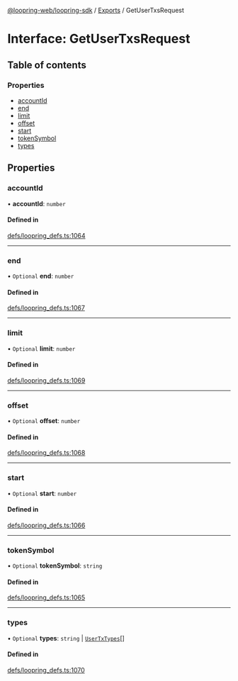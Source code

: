 [@loopring-web/loopring-sdk](../README.md) / [Exports](../modules.md) / GetUserTxsRequest

# Interface: GetUserTxsRequest

## Table of contents

### Properties

- [accountId](GetUserTxsRequest.md#accountid)
- [end](GetUserTxsRequest.md#end)
- [limit](GetUserTxsRequest.md#limit)
- [offset](GetUserTxsRequest.md#offset)
- [start](GetUserTxsRequest.md#start)
- [tokenSymbol](GetUserTxsRequest.md#tokensymbol)
- [types](GetUserTxsRequest.md#types)

## Properties

### accountId

• **accountId**: `number`

#### Defined in

[defs/loopring_defs.ts:1064](https://github.com/Loopring/loopring_sdk/blob/538bd47/src/defs/loopring_defs.ts#L1064)

___

### end

• `Optional` **end**: `number`

#### Defined in

[defs/loopring_defs.ts:1067](https://github.com/Loopring/loopring_sdk/blob/538bd47/src/defs/loopring_defs.ts#L1067)

___

### limit

• `Optional` **limit**: `number`

#### Defined in

[defs/loopring_defs.ts:1069](https://github.com/Loopring/loopring_sdk/blob/538bd47/src/defs/loopring_defs.ts#L1069)

___

### offset

• `Optional` **offset**: `number`

#### Defined in

[defs/loopring_defs.ts:1068](https://github.com/Loopring/loopring_sdk/blob/538bd47/src/defs/loopring_defs.ts#L1068)

___

### start

• `Optional` **start**: `number`

#### Defined in

[defs/loopring_defs.ts:1066](https://github.com/Loopring/loopring_sdk/blob/538bd47/src/defs/loopring_defs.ts#L1066)

___

### tokenSymbol

• `Optional` **tokenSymbol**: `string`

#### Defined in

[defs/loopring_defs.ts:1065](https://github.com/Loopring/loopring_sdk/blob/538bd47/src/defs/loopring_defs.ts#L1065)

___

### types

• `Optional` **types**: `string` \| [`UserTxTypes`](../enums/UserTxTypes.md)[]

#### Defined in

[defs/loopring_defs.ts:1070](https://github.com/Loopring/loopring_sdk/blob/538bd47/src/defs/loopring_defs.ts#L1070)
